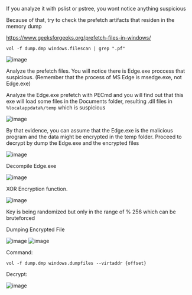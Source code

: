 If you analyze it with pslist or pstree, you wont notice anything suspicious

Because of that, try to check the prefetch artifacts that residen in the memory dump

https://www.geeksforgeeks.org/prefetch-files-in-windows/ 

```vol -f dump.dmp windows.filescan | grep ".pf"```

![image](https://github.com/user-attachments/assets/2bd0ab77-5b92-4e6e-a017-b576fb25d638)

Analyze the prefetch files. You will notice there is Edge.exe proccess that suspicious. (Remember that the process of MS Edge is msedge.exe, not Edge.exe)

Analyze the Edge.exe prefetch with PECmd and you will find out that this exe will load some files in the Documents folder, resulting .dll files in `%localappdata%/temp` which is suspicious

![image](https://github.com/user-attachments/assets/38a79151-b37b-44b8-a180-aee06970919e)

By that evidence, you can assume that the Edge.exe is the malicious program and the data might be encrypted in the temp folder.
Proceed to decrypt by dump the Edge.exe and the encrypted files

![image](https://github.com/user-attachments/assets/e3eac30c-7083-40b7-be43-5d0608e166e7)

Decompile Edge.exe

![image](https://github.com/user-attachments/assets/8c0a06c2-f112-4341-8090-ffb841856c9a)

XOR Encryption function.

![image](https://github.com/user-attachments/assets/3dc14694-d4c2-4e97-a728-89048fd146a9)

Key is being randomized but only in the range of % 256 which can be bruteforced

Dumping Encrypted File

![image](https://github.com/user-attachments/assets/a3fc04a7-6b88-44d7-83be-00f7abb014ba)
![image](https://github.com/user-attachments/assets/7021999f-05dc-409f-8d6b-271421acf34b)


Command:

```vol -f dump.dmp windows.dumpfiles --virtaddr {offset}```

Decrypt:

![image](https://github.com/user-attachments/assets/0ff673c6-1b14-465f-af2d-5658028e6b6c)
